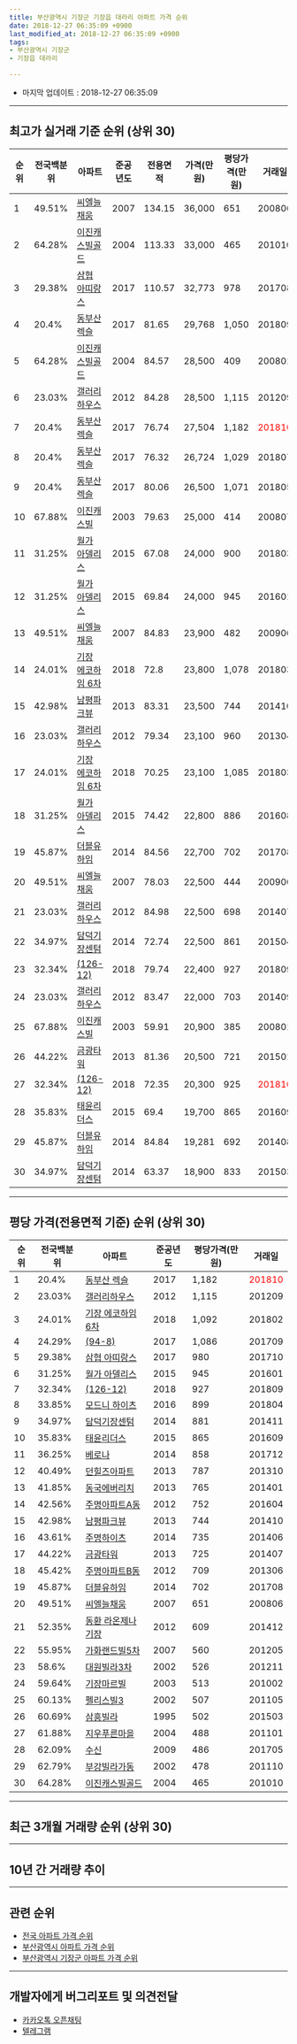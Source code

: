 ```yaml
---
title: 부산광역시 기장군 기장읍 대라리 아파트 가격 순위
date: 2018-12-27 06:35:09 +0900
last_modified_at: 2018-12-27 06:35:09 +0900
tags:
- 부산광역시 기장군
- 기장읍 대라리

---
```


* 마지막 업데이트 : 2018-12-27 06:35:09

---

## 최고가 실거래 기준 순위 (상위 30)


|순위|전국백분위|아파트|준공년도|전용면적|가격(만원)|평당가격(만원)|거래일|
|---|---|---|---|---|---|---|---|
|1|49.51%|[씨엘늘채움](https://search.naver.com/search.naver?query=%EB%B6%80%EC%82%B0%EA%B4%91%EC%97%AD%EC%8B%9C+%EA%B8%B0%EC%9E%A5%EA%B5%B0+%EA%B8%B0%EC%9E%A5%EC%9D%8D+%EB%8C%80%EB%9D%BC%EB%A6%AC+%EC%94%A8%EC%97%98%EB%8A%98%EC%B1%84%EC%9B%80)|2007|134.15|36,000|651|200806|
|2|64.28%|[이진캐스빌골드](https://search.naver.com/search.naver?query=%EB%B6%80%EC%82%B0%EA%B4%91%EC%97%AD%EC%8B%9C+%EA%B8%B0%EC%9E%A5%EA%B5%B0+%EA%B8%B0%EC%9E%A5%EC%9D%8D+%EB%8C%80%EB%9D%BC%EB%A6%AC+%EC%9D%B4%EC%A7%84%EC%BA%90%EC%8A%A4%EB%B9%8C%EA%B3%A8%EB%93%9C)|2004|113.33|33,000|465|201010|
|3|29.38%|[삼협 아띠랑스](https://search.naver.com/search.naver?query=%EB%B6%80%EC%82%B0%EA%B4%91%EC%97%AD%EC%8B%9C+%EA%B8%B0%EC%9E%A5%EA%B5%B0+%EA%B8%B0%EC%9E%A5%EC%9D%8D+%EB%8C%80%EB%9D%BC%EB%A6%AC+%EC%82%BC%ED%98%91+%EC%95%84%EB%9D%A0%EB%9E%91%EC%8A%A4)|2017|110.57|32,773|978|201708|
|4|20.4%|[동부산 렉슬](https://search.naver.com/search.naver?query=%EB%B6%80%EC%82%B0%EA%B4%91%EC%97%AD%EC%8B%9C+%EA%B8%B0%EC%9E%A5%EA%B5%B0+%EA%B8%B0%EC%9E%A5%EC%9D%8D+%EB%8C%80%EB%9D%BC%EB%A6%AC+%EB%8F%99%EB%B6%80%EC%82%B0+%EB%A0%89%EC%8A%AC)|2017|81.65|29,768|1,050|201809|
|5|64.28%|[이진캐스빌골드](https://search.naver.com/search.naver?query=%EB%B6%80%EC%82%B0%EA%B4%91%EC%97%AD%EC%8B%9C+%EA%B8%B0%EC%9E%A5%EA%B5%B0+%EA%B8%B0%EC%9E%A5%EC%9D%8D+%EB%8C%80%EB%9D%BC%EB%A6%AC+%EC%9D%B4%EC%A7%84%EC%BA%90%EC%8A%A4%EB%B9%8C%EA%B3%A8%EB%93%9C)|2004|84.57|28,500|409|200801|
|6|23.03%|[갤러리하우스](https://search.naver.com/search.naver?query=%EB%B6%80%EC%82%B0%EA%B4%91%EC%97%AD%EC%8B%9C+%EA%B8%B0%EC%9E%A5%EA%B5%B0+%EA%B8%B0%EC%9E%A5%EC%9D%8D+%EB%8C%80%EB%9D%BC%EB%A6%AC+%EA%B0%A4%EB%9F%AC%EB%A6%AC%ED%95%98%EC%9A%B0%EC%8A%A4)|2012|84.28|28,500|1,115|201209|
|7|20.4%|[동부산 렉슬](https://search.naver.com/search.naver?query=%EB%B6%80%EC%82%B0%EA%B4%91%EC%97%AD%EC%8B%9C+%EA%B8%B0%EC%9E%A5%EA%B5%B0+%EA%B8%B0%EC%9E%A5%EC%9D%8D+%EB%8C%80%EB%9D%BC%EB%A6%AC+%EB%8F%99%EB%B6%80%EC%82%B0+%EB%A0%89%EC%8A%AC)|2017|76.74|27,504|1,182|<span style="color:red">201810</span>|
|8|20.4%|[동부산 렉슬](https://search.naver.com/search.naver?query=%EB%B6%80%EC%82%B0%EA%B4%91%EC%97%AD%EC%8B%9C+%EA%B8%B0%EC%9E%A5%EA%B5%B0+%EA%B8%B0%EC%9E%A5%EC%9D%8D+%EB%8C%80%EB%9D%BC%EB%A6%AC+%EB%8F%99%EB%B6%80%EC%82%B0+%EB%A0%89%EC%8A%AC)|2017|76.32|26,724|1,029|201807|
|9|20.4%|[동부산 렉슬](https://search.naver.com/search.naver?query=%EB%B6%80%EC%82%B0%EA%B4%91%EC%97%AD%EC%8B%9C+%EA%B8%B0%EC%9E%A5%EA%B5%B0+%EA%B8%B0%EC%9E%A5%EC%9D%8D+%EB%8C%80%EB%9D%BC%EB%A6%AC+%EB%8F%99%EB%B6%80%EC%82%B0+%EB%A0%89%EC%8A%AC)|2017|80.06|26,500|1,071|201805|
|10|67.88%|[이진캐스빌](https://search.naver.com/search.naver?query=%EB%B6%80%EC%82%B0%EA%B4%91%EC%97%AD%EC%8B%9C+%EA%B8%B0%EC%9E%A5%EA%B5%B0+%EA%B8%B0%EC%9E%A5%EC%9D%8D+%EB%8C%80%EB%9D%BC%EB%A6%AC+%EC%9D%B4%EC%A7%84%EC%BA%90%EC%8A%A4%EB%B9%8C)|2003|79.63|25,000|414|200807|
|11|31.25%|[월가 아델리스](https://search.naver.com/search.naver?query=%EB%B6%80%EC%82%B0%EA%B4%91%EC%97%AD%EC%8B%9C+%EA%B8%B0%EC%9E%A5%EA%B5%B0+%EA%B8%B0%EC%9E%A5%EC%9D%8D+%EB%8C%80%EB%9D%BC%EB%A6%AC+%EC%9B%94%EA%B0%80+%EC%95%84%EB%8D%B8%EB%A6%AC%EC%8A%A4)|2015|67.08|24,000|900|201803|
|12|31.25%|[월가 아델리스](https://search.naver.com/search.naver?query=%EB%B6%80%EC%82%B0%EA%B4%91%EC%97%AD%EC%8B%9C+%EA%B8%B0%EC%9E%A5%EA%B5%B0+%EA%B8%B0%EC%9E%A5%EC%9D%8D+%EB%8C%80%EB%9D%BC%EB%A6%AC+%EC%9B%94%EA%B0%80+%EC%95%84%EB%8D%B8%EB%A6%AC%EC%8A%A4)|2015|69.84|24,000|945|201601|
|13|49.51%|[씨엘늘채움](https://search.naver.com/search.naver?query=%EB%B6%80%EC%82%B0%EA%B4%91%EC%97%AD%EC%8B%9C+%EA%B8%B0%EC%9E%A5%EA%B5%B0+%EA%B8%B0%EC%9E%A5%EC%9D%8D+%EB%8C%80%EB%9D%BC%EB%A6%AC+%EC%94%A8%EC%97%98%EB%8A%98%EC%B1%84%EC%9B%80)|2007|84.83|23,900|482|200906|
|14|24.01%|[기장 에코하임 6차](https://search.naver.com/search.naver?query=%EB%B6%80%EC%82%B0%EA%B4%91%EC%97%AD%EC%8B%9C+%EA%B8%B0%EC%9E%A5%EA%B5%B0+%EA%B8%B0%EC%9E%A5%EC%9D%8D+%EB%8C%80%EB%9D%BC%EB%A6%AC+%EA%B8%B0%EC%9E%A5+%EC%97%90%EC%BD%94%ED%95%98%EC%9E%84+6%EC%B0%A8)|2018|72.8|23,800|1,078|201803|
|15|42.98%|[남평파크뷰](https://search.naver.com/search.naver?query=%EB%B6%80%EC%82%B0%EA%B4%91%EC%97%AD%EC%8B%9C+%EA%B8%B0%EC%9E%A5%EA%B5%B0+%EA%B8%B0%EC%9E%A5%EC%9D%8D+%EB%8C%80%EB%9D%BC%EB%A6%AC+%EB%82%A8%ED%8F%89%ED%8C%8C%ED%81%AC%EB%B7%B0)|2013|83.31|23,500|744|201410|
|16|23.03%|[갤러리하우스](https://search.naver.com/search.naver?query=%EB%B6%80%EC%82%B0%EA%B4%91%EC%97%AD%EC%8B%9C+%EA%B8%B0%EC%9E%A5%EA%B5%B0+%EA%B8%B0%EC%9E%A5%EC%9D%8D+%EB%8C%80%EB%9D%BC%EB%A6%AC+%EA%B0%A4%EB%9F%AC%EB%A6%AC%ED%95%98%EC%9A%B0%EC%8A%A4)|2012|79.34|23,100|960|201304|
|17|24.01%|[기장 에코하임 6차](https://search.naver.com/search.naver?query=%EB%B6%80%EC%82%B0%EA%B4%91%EC%97%AD%EC%8B%9C+%EA%B8%B0%EC%9E%A5%EA%B5%B0+%EA%B8%B0%EC%9E%A5%EC%9D%8D+%EB%8C%80%EB%9D%BC%EB%A6%AC+%EA%B8%B0%EC%9E%A5+%EC%97%90%EC%BD%94%ED%95%98%EC%9E%84+6%EC%B0%A8)|2018|70.25|23,100|1,085|201803|
|18|31.25%|[월가 아델리스](https://search.naver.com/search.naver?query=%EB%B6%80%EC%82%B0%EA%B4%91%EC%97%AD%EC%8B%9C+%EA%B8%B0%EC%9E%A5%EA%B5%B0+%EA%B8%B0%EC%9E%A5%EC%9D%8D+%EB%8C%80%EB%9D%BC%EB%A6%AC+%EC%9B%94%EA%B0%80+%EC%95%84%EB%8D%B8%EB%A6%AC%EC%8A%A4)|2015|74.42|22,800|886|201608|
|19|45.87%|[더블유하임](https://search.naver.com/search.naver?query=%EB%B6%80%EC%82%B0%EA%B4%91%EC%97%AD%EC%8B%9C+%EA%B8%B0%EC%9E%A5%EA%B5%B0+%EA%B8%B0%EC%9E%A5%EC%9D%8D+%EB%8C%80%EB%9D%BC%EB%A6%AC+%EB%8D%94%EB%B8%94%EC%9C%A0%ED%95%98%EC%9E%84)|2014|84.56|22,700|702|201708|
|20|49.51%|[씨엘늘채움](https://search.naver.com/search.naver?query=%EB%B6%80%EC%82%B0%EA%B4%91%EC%97%AD%EC%8B%9C+%EA%B8%B0%EC%9E%A5%EA%B5%B0+%EA%B8%B0%EC%9E%A5%EC%9D%8D+%EB%8C%80%EB%9D%BC%EB%A6%AC+%EC%94%A8%EC%97%98%EB%8A%98%EC%B1%84%EC%9B%80)|2007|78.03|22,500|444|200906|
|21|23.03%|[갤러리하우스](https://search.naver.com/search.naver?query=%EB%B6%80%EC%82%B0%EA%B4%91%EC%97%AD%EC%8B%9C+%EA%B8%B0%EC%9E%A5%EA%B5%B0+%EA%B8%B0%EC%9E%A5%EC%9D%8D+%EB%8C%80%EB%9D%BC%EB%A6%AC+%EA%B0%A4%EB%9F%AC%EB%A6%AC%ED%95%98%EC%9A%B0%EC%8A%A4)|2012|84.98|22,500|698|201407|
|22|34.97%|[담덕기장센텀](https://search.naver.com/search.naver?query=%EB%B6%80%EC%82%B0%EA%B4%91%EC%97%AD%EC%8B%9C+%EA%B8%B0%EC%9E%A5%EA%B5%B0+%EA%B8%B0%EC%9E%A5%EC%9D%8D+%EB%8C%80%EB%9D%BC%EB%A6%AC+%EB%8B%B4%EB%8D%95%EA%B8%B0%EC%9E%A5%EC%84%BC%ED%85%80)|2014|72.74|22,500|861|201504|
|23|32.34%|[(126-12)](https://search.naver.com/search.naver?query=%EB%B6%80%EC%82%B0%EA%B4%91%EC%97%AD%EC%8B%9C+%EA%B8%B0%EC%9E%A5%EA%B5%B0+%EA%B8%B0%EC%9E%A5%EC%9D%8D+%EB%8C%80%EB%9D%BC%EB%A6%AC+%28126-12%29)|2018|79.74|22,400|927|201809|
|24|23.03%|[갤러리하우스](https://search.naver.com/search.naver?query=%EB%B6%80%EC%82%B0%EA%B4%91%EC%97%AD%EC%8B%9C+%EA%B8%B0%EC%9E%A5%EA%B5%B0+%EA%B8%B0%EC%9E%A5%EC%9D%8D+%EB%8C%80%EB%9D%BC%EB%A6%AC+%EA%B0%A4%EB%9F%AC%EB%A6%AC%ED%95%98%EC%9A%B0%EC%8A%A4)|2012|83.47|22,000|703|201409|
|25|67.88%|[이진캐스빌](https://search.naver.com/search.naver?query=%EB%B6%80%EC%82%B0%EA%B4%91%EC%97%AD%EC%8B%9C+%EA%B8%B0%EC%9E%A5%EA%B5%B0+%EA%B8%B0%EC%9E%A5%EC%9D%8D+%EB%8C%80%EB%9D%BC%EB%A6%AC+%EC%9D%B4%EC%A7%84%EC%BA%90%EC%8A%A4%EB%B9%8C)|2003|59.91|20,900|385|200801|
|26|44.22%|[금광타워](https://search.naver.com/search.naver?query=%EB%B6%80%EC%82%B0%EA%B4%91%EC%97%AD%EC%8B%9C+%EA%B8%B0%EC%9E%A5%EA%B5%B0+%EA%B8%B0%EC%9E%A5%EC%9D%8D+%EB%8C%80%EB%9D%BC%EB%A6%AC+%EA%B8%88%EA%B4%91%ED%83%80%EC%9B%8C)|2013|81.36|20,500|721|201501|
|27|32.34%|[(126-12)](https://search.naver.com/search.naver?query=%EB%B6%80%EC%82%B0%EA%B4%91%EC%97%AD%EC%8B%9C+%EA%B8%B0%EC%9E%A5%EA%B5%B0+%EA%B8%B0%EC%9E%A5%EC%9D%8D+%EB%8C%80%EB%9D%BC%EB%A6%AC+%28126-12%29)|2018|72.35|20,300|925|<span style="color:red">201810</span>|
|28|35.83%|[태윤리더스](https://search.naver.com/search.naver?query=%EB%B6%80%EC%82%B0%EA%B4%91%EC%97%AD%EC%8B%9C+%EA%B8%B0%EC%9E%A5%EA%B5%B0+%EA%B8%B0%EC%9E%A5%EC%9D%8D+%EB%8C%80%EB%9D%BC%EB%A6%AC+%ED%83%9C%EC%9C%A4%EB%A6%AC%EB%8D%94%EC%8A%A4)|2015|69.4|19,700|865|201609|
|29|45.87%|[더블유하임](https://search.naver.com/search.naver?query=%EB%B6%80%EC%82%B0%EA%B4%91%EC%97%AD%EC%8B%9C+%EA%B8%B0%EC%9E%A5%EA%B5%B0+%EA%B8%B0%EC%9E%A5%EC%9D%8D+%EB%8C%80%EB%9D%BC%EB%A6%AC+%EB%8D%94%EB%B8%94%EC%9C%A0%ED%95%98%EC%9E%84)|2014|84.84|19,281|692|201408|
|30|34.97%|[담덕기장센텀](https://search.naver.com/search.naver?query=%EB%B6%80%EC%82%B0%EA%B4%91%EC%97%AD%EC%8B%9C+%EA%B8%B0%EC%9E%A5%EA%B5%B0+%EA%B8%B0%EC%9E%A5%EC%9D%8D+%EB%8C%80%EB%9D%BC%EB%A6%AC+%EB%8B%B4%EB%8D%95%EA%B8%B0%EC%9E%A5%EC%84%BC%ED%85%80)|2014|63.37|18,900|833|201503|


---

## 평당 가격(전용면적 기준) 순위 (상위 30)


|순위|전국백분위|아파트|준공년도|평당가격(만원)|거래일|
|---|---|---|---|---|---|
|1|20.4%|[동부산 렉슬](https://search.naver.com/search.naver?query=%EB%B6%80%EC%82%B0%EA%B4%91%EC%97%AD%EC%8B%9C+%EA%B8%B0%EC%9E%A5%EA%B5%B0+%EA%B8%B0%EC%9E%A5%EC%9D%8D+%EB%8C%80%EB%9D%BC%EB%A6%AC+%EB%8F%99%EB%B6%80%EC%82%B0+%EB%A0%89%EC%8A%AC)|2017|1,182|<span style="color:red">201810</span>|
|2|23.03%|[갤러리하우스](https://search.naver.com/search.naver?query=%EB%B6%80%EC%82%B0%EA%B4%91%EC%97%AD%EC%8B%9C+%EA%B8%B0%EC%9E%A5%EA%B5%B0+%EA%B8%B0%EC%9E%A5%EC%9D%8D+%EB%8C%80%EB%9D%BC%EB%A6%AC+%EA%B0%A4%EB%9F%AC%EB%A6%AC%ED%95%98%EC%9A%B0%EC%8A%A4)|2012|1,115|201209|
|3|24.01%|[기장 에코하임 6차](https://search.naver.com/search.naver?query=%EB%B6%80%EC%82%B0%EA%B4%91%EC%97%AD%EC%8B%9C+%EA%B8%B0%EC%9E%A5%EA%B5%B0+%EA%B8%B0%EC%9E%A5%EC%9D%8D+%EB%8C%80%EB%9D%BC%EB%A6%AC+%EA%B8%B0%EC%9E%A5+%EC%97%90%EC%BD%94%ED%95%98%EC%9E%84+6%EC%B0%A8)|2018|1,092|201802|
|4|24.29%|[(94-8)](https://search.naver.com/search.naver?query=%EB%B6%80%EC%82%B0%EA%B4%91%EC%97%AD%EC%8B%9C+%EA%B8%B0%EC%9E%A5%EA%B5%B0+%EA%B8%B0%EC%9E%A5%EC%9D%8D+%EB%8C%80%EB%9D%BC%EB%A6%AC+%2894-8%29)|2017|1,086|201709|
|5|29.38%|[삼협 아띠랑스](https://search.naver.com/search.naver?query=%EB%B6%80%EC%82%B0%EA%B4%91%EC%97%AD%EC%8B%9C+%EA%B8%B0%EC%9E%A5%EA%B5%B0+%EA%B8%B0%EC%9E%A5%EC%9D%8D+%EB%8C%80%EB%9D%BC%EB%A6%AC+%EC%82%BC%ED%98%91+%EC%95%84%EB%9D%A0%EB%9E%91%EC%8A%A4)|2017|980|201710|
|6|31.25%|[월가 아델리스](https://search.naver.com/search.naver?query=%EB%B6%80%EC%82%B0%EA%B4%91%EC%97%AD%EC%8B%9C+%EA%B8%B0%EC%9E%A5%EA%B5%B0+%EA%B8%B0%EC%9E%A5%EC%9D%8D+%EB%8C%80%EB%9D%BC%EB%A6%AC+%EC%9B%94%EA%B0%80+%EC%95%84%EB%8D%B8%EB%A6%AC%EC%8A%A4)|2015|945|201601|
|7|32.34%|[(126-12)](https://search.naver.com/search.naver?query=%EB%B6%80%EC%82%B0%EA%B4%91%EC%97%AD%EC%8B%9C+%EA%B8%B0%EC%9E%A5%EA%B5%B0+%EA%B8%B0%EC%9E%A5%EC%9D%8D+%EB%8C%80%EB%9D%BC%EB%A6%AC+%28126-12%29)|2018|927|201809|
|8|33.85%|[모드니 하이츠](https://search.naver.com/search.naver?query=%EB%B6%80%EC%82%B0%EA%B4%91%EC%97%AD%EC%8B%9C+%EA%B8%B0%EC%9E%A5%EA%B5%B0+%EA%B8%B0%EC%9E%A5%EC%9D%8D+%EB%8C%80%EB%9D%BC%EB%A6%AC+%EB%AA%A8%EB%93%9C%EB%8B%88+%ED%95%98%EC%9D%B4%EC%B8%A0)|2016|899|201804|
|9|34.97%|[담덕기장센텀](https://search.naver.com/search.naver?query=%EB%B6%80%EC%82%B0%EA%B4%91%EC%97%AD%EC%8B%9C+%EA%B8%B0%EC%9E%A5%EA%B5%B0+%EA%B8%B0%EC%9E%A5%EC%9D%8D+%EB%8C%80%EB%9D%BC%EB%A6%AC+%EB%8B%B4%EB%8D%95%EA%B8%B0%EC%9E%A5%EC%84%BC%ED%85%80)|2014|881|201411|
|10|35.83%|[태윤리더스](https://search.naver.com/search.naver?query=%EB%B6%80%EC%82%B0%EA%B4%91%EC%97%AD%EC%8B%9C+%EA%B8%B0%EC%9E%A5%EA%B5%B0+%EA%B8%B0%EC%9E%A5%EC%9D%8D+%EB%8C%80%EB%9D%BC%EB%A6%AC+%ED%83%9C%EC%9C%A4%EB%A6%AC%EB%8D%94%EC%8A%A4)|2015|865|201609|
|11|36.25%|[베로나](https://search.naver.com/search.naver?query=%EB%B6%80%EC%82%B0%EA%B4%91%EC%97%AD%EC%8B%9C+%EA%B8%B0%EC%9E%A5%EA%B5%B0+%EA%B8%B0%EC%9E%A5%EC%9D%8D+%EB%8C%80%EB%9D%BC%EB%A6%AC+%EB%B2%A0%EB%A1%9C%EB%82%98)|2014|858|201712|
|12|40.49%|[던힐즈아파트](https://search.naver.com/search.naver?query=%EB%B6%80%EC%82%B0%EA%B4%91%EC%97%AD%EC%8B%9C+%EA%B8%B0%EC%9E%A5%EA%B5%B0+%EA%B8%B0%EC%9E%A5%EC%9D%8D+%EB%8C%80%EB%9D%BC%EB%A6%AC+%EB%8D%98%ED%9E%90%EC%A6%88%EC%95%84%ED%8C%8C%ED%8A%B8)|2013|787|201310|
|13|41.85%|[동국에버리치](https://search.naver.com/search.naver?query=%EB%B6%80%EC%82%B0%EA%B4%91%EC%97%AD%EC%8B%9C+%EA%B8%B0%EC%9E%A5%EA%B5%B0+%EA%B8%B0%EC%9E%A5%EC%9D%8D+%EB%8C%80%EB%9D%BC%EB%A6%AC+%EB%8F%99%EA%B5%AD%EC%97%90%EB%B2%84%EB%A6%AC%EC%B9%98)|2013|765|201401|
|14|42.56%|[주명아파트A동](https://search.naver.com/search.naver?query=%EB%B6%80%EC%82%B0%EA%B4%91%EC%97%AD%EC%8B%9C+%EA%B8%B0%EC%9E%A5%EA%B5%B0+%EA%B8%B0%EC%9E%A5%EC%9D%8D+%EB%8C%80%EB%9D%BC%EB%A6%AC+%EC%A3%BC%EB%AA%85%EC%95%84%ED%8C%8C%ED%8A%B8A%EB%8F%99)|2012|752|201604|
|15|42.98%|[남평파크뷰](https://search.naver.com/search.naver?query=%EB%B6%80%EC%82%B0%EA%B4%91%EC%97%AD%EC%8B%9C+%EA%B8%B0%EC%9E%A5%EA%B5%B0+%EA%B8%B0%EC%9E%A5%EC%9D%8D+%EB%8C%80%EB%9D%BC%EB%A6%AC+%EB%82%A8%ED%8F%89%ED%8C%8C%ED%81%AC%EB%B7%B0)|2013|744|201410|
|16|43.61%|[주명하이츠](https://search.naver.com/search.naver?query=%EB%B6%80%EC%82%B0%EA%B4%91%EC%97%AD%EC%8B%9C+%EA%B8%B0%EC%9E%A5%EA%B5%B0+%EA%B8%B0%EC%9E%A5%EC%9D%8D+%EB%8C%80%EB%9D%BC%EB%A6%AC+%EC%A3%BC%EB%AA%85%ED%95%98%EC%9D%B4%EC%B8%A0)|2014|735|201406|
|17|44.22%|[금광타워](https://search.naver.com/search.naver?query=%EB%B6%80%EC%82%B0%EA%B4%91%EC%97%AD%EC%8B%9C+%EA%B8%B0%EC%9E%A5%EA%B5%B0+%EA%B8%B0%EC%9E%A5%EC%9D%8D+%EB%8C%80%EB%9D%BC%EB%A6%AC+%EA%B8%88%EA%B4%91%ED%83%80%EC%9B%8C)|2013|725|201407|
|18|45.42%|[주명아파트B동](https://search.naver.com/search.naver?query=%EB%B6%80%EC%82%B0%EA%B4%91%EC%97%AD%EC%8B%9C+%EA%B8%B0%EC%9E%A5%EA%B5%B0+%EA%B8%B0%EC%9E%A5%EC%9D%8D+%EB%8C%80%EB%9D%BC%EB%A6%AC+%EC%A3%BC%EB%AA%85%EC%95%84%ED%8C%8C%ED%8A%B8B%EB%8F%99)|2012|709|201306|
|19|45.87%|[더블유하임](https://search.naver.com/search.naver?query=%EB%B6%80%EC%82%B0%EA%B4%91%EC%97%AD%EC%8B%9C+%EA%B8%B0%EC%9E%A5%EA%B5%B0+%EA%B8%B0%EC%9E%A5%EC%9D%8D+%EB%8C%80%EB%9D%BC%EB%A6%AC+%EB%8D%94%EB%B8%94%EC%9C%A0%ED%95%98%EC%9E%84)|2014|702|201708|
|20|49.51%|[씨엘늘채움](https://search.naver.com/search.naver?query=%EB%B6%80%EC%82%B0%EA%B4%91%EC%97%AD%EC%8B%9C+%EA%B8%B0%EC%9E%A5%EA%B5%B0+%EA%B8%B0%EC%9E%A5%EC%9D%8D+%EB%8C%80%EB%9D%BC%EB%A6%AC+%EC%94%A8%EC%97%98%EB%8A%98%EC%B1%84%EC%9B%80)|2007|651|200806|
|21|52.35%|[동환 라온제나 기장](https://search.naver.com/search.naver?query=%EB%B6%80%EC%82%B0%EA%B4%91%EC%97%AD%EC%8B%9C+%EA%B8%B0%EC%9E%A5%EA%B5%B0+%EA%B8%B0%EC%9E%A5%EC%9D%8D+%EB%8C%80%EB%9D%BC%EB%A6%AC+%EB%8F%99%ED%99%98+%EB%9D%BC%EC%98%A8%EC%A0%9C%EB%82%98+%EA%B8%B0%EC%9E%A5)|2012|609|201412|
|22|55.95%|[가화랜드빌5차](https://search.naver.com/search.naver?query=%EB%B6%80%EC%82%B0%EA%B4%91%EC%97%AD%EC%8B%9C+%EA%B8%B0%EC%9E%A5%EA%B5%B0+%EA%B8%B0%EC%9E%A5%EC%9D%8D+%EB%8C%80%EB%9D%BC%EB%A6%AC+%EA%B0%80%ED%99%94%EB%9E%9C%EB%93%9C%EB%B9%8C5%EC%B0%A8)|2007|560|201205|
|23|58.6%|[대원빌라3차](https://search.naver.com/search.naver?query=%EB%B6%80%EC%82%B0%EA%B4%91%EC%97%AD%EC%8B%9C+%EA%B8%B0%EC%9E%A5%EA%B5%B0+%EA%B8%B0%EC%9E%A5%EC%9D%8D+%EB%8C%80%EB%9D%BC%EB%A6%AC+%EB%8C%80%EC%9B%90%EB%B9%8C%EB%9D%BC3%EC%B0%A8)|2002|526|201211|
|24|59.64%|[기장마르빌](https://search.naver.com/search.naver?query=%EB%B6%80%EC%82%B0%EA%B4%91%EC%97%AD%EC%8B%9C+%EA%B8%B0%EC%9E%A5%EA%B5%B0+%EA%B8%B0%EC%9E%A5%EC%9D%8D+%EB%8C%80%EB%9D%BC%EB%A6%AC+%EA%B8%B0%EC%9E%A5%EB%A7%88%EB%A5%B4%EB%B9%8C)|2003|513|201002|
|25|60.13%|[펠리스빌3](https://search.naver.com/search.naver?query=%EB%B6%80%EC%82%B0%EA%B4%91%EC%97%AD%EC%8B%9C+%EA%B8%B0%EC%9E%A5%EA%B5%B0+%EA%B8%B0%EC%9E%A5%EC%9D%8D+%EB%8C%80%EB%9D%BC%EB%A6%AC+%ED%8E%A0%EB%A6%AC%EC%8A%A4%EB%B9%8C3)|2002|507|201105|
|26|60.69%|[삼흥빌라](https://search.naver.com/search.naver?query=%EB%B6%80%EC%82%B0%EA%B4%91%EC%97%AD%EC%8B%9C+%EA%B8%B0%EC%9E%A5%EA%B5%B0+%EA%B8%B0%EC%9E%A5%EC%9D%8D+%EB%8C%80%EB%9D%BC%EB%A6%AC+%EC%82%BC%ED%9D%A5%EB%B9%8C%EB%9D%BC)|1995|502|201503|
|27|61.88%|[지우푸른마을](https://search.naver.com/search.naver?query=%EB%B6%80%EC%82%B0%EA%B4%91%EC%97%AD%EC%8B%9C+%EA%B8%B0%EC%9E%A5%EA%B5%B0+%EA%B8%B0%EC%9E%A5%EC%9D%8D+%EB%8C%80%EB%9D%BC%EB%A6%AC+%EC%A7%80%EC%9A%B0%ED%91%B8%EB%A5%B8%EB%A7%88%EC%9D%84)|2004|488|201101|
|28|62.09%|[수신](https://search.naver.com/search.naver?query=%EB%B6%80%EC%82%B0%EA%B4%91%EC%97%AD%EC%8B%9C+%EA%B8%B0%EC%9E%A5%EA%B5%B0+%EA%B8%B0%EC%9E%A5%EC%9D%8D+%EB%8C%80%EB%9D%BC%EB%A6%AC+%EC%88%98%EC%8B%A0)|2009|486|201705|
|29|62.79%|[부강빌라가동](https://search.naver.com/search.naver?query=%EB%B6%80%EC%82%B0%EA%B4%91%EC%97%AD%EC%8B%9C+%EA%B8%B0%EC%9E%A5%EA%B5%B0+%EA%B8%B0%EC%9E%A5%EC%9D%8D+%EB%8C%80%EB%9D%BC%EB%A6%AC+%EB%B6%80%EA%B0%95%EB%B9%8C%EB%9D%BC%EA%B0%80%EB%8F%99)|2002|478|201110|
|30|64.28%|[이진캐스빌골드](https://search.naver.com/search.naver?query=%EB%B6%80%EC%82%B0%EA%B4%91%EC%97%AD%EC%8B%9C+%EA%B8%B0%EC%9E%A5%EA%B5%B0+%EA%B8%B0%EC%9E%A5%EC%9D%8D+%EB%8C%80%EB%9D%BC%EB%A6%AC+%EC%9D%B4%EC%A7%84%EC%BA%90%EC%8A%A4%EB%B9%8C%EA%B3%A8%EB%93%9C)|2004|465|201010|


---

## 최근 3개월 거래량 순위 (상위 30)


<div style="width:100%;">
    <canvas id="deal_count_ranking" height="250"></canvas>
</div>


<script>
new Chart(document.getElementById("deal_count_ranking"), {
    type: 'horizontalBar',
    data: {
        labels: ['동부산 렉슬', '이진캐스빌', '(126-12)', '대라주공', '이진캐스빌골드', '금강로즈맨션', '월가 아델리스', '금강궁전', '테마하이츠빌', '씨엘늘채움'],
        datasets: [{
            label: '실거래 수',
            data: [10, 4, 3, 2, 2, 2, 2, 1, 1, 1],
            borderColor: "rgba(255, 0, 128, 1)",
            backgroundColor: "rgba(255, 0, 128, 0.5)",
            fill: false,
        }]
    },
    options: {
        responsive: true,
        title: {
            display: true,
            text: '최근 3개월 거래량 순위'
        },
        tooltips: {
            mode: 'index',
            intersect: false,
            callbacks: {
                title: function(tooltipItems, data) {
                    return "실거래 수:";
                },
                label: function(tooltipItem, data) {
                    return data.labels[tooltipItem.index] + ": " + tooltipItem.xLabel;
                }
            }
        },
        hover: {
            mode: 'nearest',
            intersect: true
        },
        scales: {
            xAxes: [{
                display: true,
                scaleLabel: {
                    display: true,
                    labelString: '실거래 수'
                },
                ticks: {
                    suggestedMin: 0,
                }
            }],
            yAxes: [{
                display: true,
                ticks: {
                    autoSkip: false,
                    callback: function(value, index, values) {
                        if (value.length > 15)
                            return value.substr(0, 13) + "...";
                        else
                            return value;
                    }
                },
                scaleLabel: {
                    display: false,
                }
            }]
        }
    }
});

</script>


---

## 10년 간 거래량 추이


<div style="width:100%;">
    <canvas id="deal_progress" height="250"></canvas>
</div>

<script>
new Chart(document.getElementById("deal_progress"), {
    type: 'line',
    data: {
        labels: ['200812','200901','200902','200903','200904','200905','200906','200907','200908','200909','200910','200911','200912','201001','201002','201003','201004','201005','201006','201007','201008','201009','201010','201011','201012','201101','201102','201103','201104','201105','201106','201107','201108','201109','201110','201111','201112','201201','201202','201203','201204','201205','201206','201207','201208','201209','201210','201211','201212','201301','201302','201303','201304','201305','201306','201307','201308','201309','201310','201311','201312','201401','201402','201403','201404','201405','201406','201407','201408','201409','201410','201411','201412','201501','201502','201503','201504','201505','201506','201507','201508','201509','201510','201511','201512','201601','201602','201603','201604','201605','201606','201607','201608','201609','201610','201611','201612','201701','201702','201703','201704','201705','201706','201707','201708','201709','201710','201711','201712','201801','201802','201803','201804','201805','201806','201807','201808','201809','201810','201811','201812'],
        datasets: [{
            label: '실거래 수',
            pointRadius: 1,
            data: [9, 20, 16, 13, 25, 13, 17, 19, 18, 24, 19, 34, 20, 25, 29, 33, 31, 20, 23, 15, 24, 16, 19, 14, 19, 25, 21, 33, 25, 19, 12, 16, 16, 17, 17, 12, 12, 7, 11, 22, 5, 36, 6, 34, 10, 14, 9, 15, 15, 12, 12, 16, 15, 10, 28, 12, 13, 26, 36, 36, 23, 14, 23, 37, 26, 22, 19, 35, 28, 26, 32, 30, 22, 23, 21, 31, 39, 26, 19, 23, 19, 36, 39, 20, 20, 15, 16, 23, 18, 18, 18, 21, 21, 22, 27, 21, 11, 13, 14, 19, 15, 29, 19, 22, 14, 9, 12, 17, 12, 15, 7, 15, 10, 11, 9, 11, 8, 13, 19, 9, 0],
            borderColor: "rgba(255, 201, 14, 1)",
            backgroundColor: "rgba(255, 201, 14, 0.5)",
            fill: true,
        }]
    },
    options: {
        responsive: true,
        title: {
            display: true,
            text: '10년간 거래량 추이'
        },
        tooltips: {
            mode: 'index',
            intersect: false,
        },
        hover: {
            mode: 'nearest',
            intersect: true
        },
        scales: {
            xAxes: [{
                display: true,
                scaleLabel: {
                    display: true,
                    labelString: '년/월'
                }
            }],
            yAxes: [{
                display: true,
                ticks: {
                    suggestedMin: 0,
                },
                scaleLabel: {
                    display: true,
                    labelString: '실거래 수'
                }
            }]
        }
    }
});

</script>


---

## 관련 순위

- [전국 아파트 가격 순위](https://inasie.github.io/apt-ranking/전국)
- [부산광역시 아파트 가격 순위](https://inasie.github.io/apt-ranking/부산광역시)
- [부산광역시 기장군 아파트 가격 순위](https://inasie.github.io/apt-ranking/부산광역시-기장군)


---

## 개발자에게 버그리포트 및 의견전달

- [카카오톡 오픈채팅](https://open.kakao.com/o/gLJUAP4)
- [텔레그램](https://t.me/inasie)

